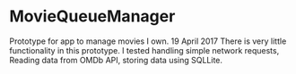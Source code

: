 # MovieQueueManager
Prototype for app to manage movies I own.
19 April 2017
  There is very little functionality in this prototype. I tested handling simple network requests, Reading data from
  OMDb API, storing data using SQLLite.
